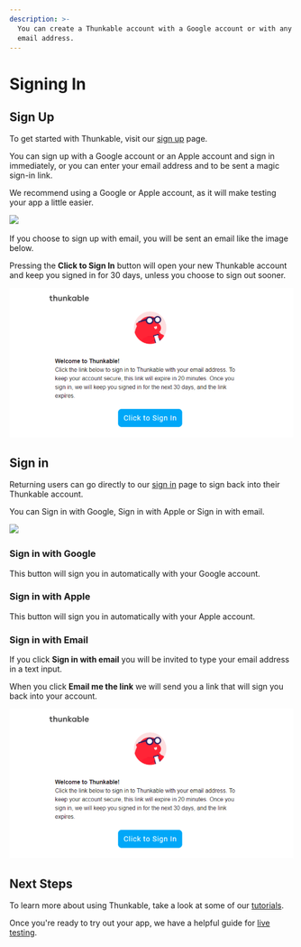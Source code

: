 ```yaml
---
description: >-
  You can create a Thunkable account with a Google account or with any other
  email address.
---
```


# Signing In

## **Sign Up**

To get started with Thunkable, visit our [sign up](https://x.thunkable.com/signup) page. 

You can sign up with a Google account or an Apple account and sign in immediately, or you can enter your email address and to be sent a magic sign-in link. 

We recommend using a Google or Apple account, as it will make testing your app a little easier.

![](.gitbook/assets/screen-shot-2021-04-12-at-7.11.19-am.png)

If you choose to sign up with email, you will be sent an email like the image below. 

Pressing the **Click to Sign In** button will open your new Thunkable account and keep you signed in for 30 days, unless you choose to sign out sooner.

![](.gitbook/assets/invitation_email.png)

## **Sign in**‌

Returning users can go directly to our [sign in](https://x.thunkable.com/login) page to sign back into their Thunkable account. 

You can Sign in with Google, Sign in with Apple or Sign in with email.

![](.gitbook/assets/screen-shot-2021-04-12-at-7.13.44-am.png)

### **Sign in with Google**

This button will sign you in automatically with your Google account. 

### Sign in with Apple

This button will sign you in automatically with your Apple account.‌

### **Sign in with Email**

If you click **Sign in with email** you will be invited to type your email address in a text input.

When you click **Email me the link** we will send you a link that will sign you back into your account.

![](.gitbook/assets/invitation_email.png)

## **Next Steps**

To learn more about using Thunkable, take a look at some of our [tutorials](tutorials.md).

Once you're ready to try out your app, we have a helpful guide for [live testing](live-test.md).

